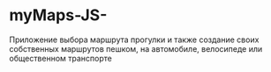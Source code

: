 # myMaps-JS-

Приложение выбора маршрута прогулки и также создание своих собственных маршрутов пешком, на автомобиле, велосипеде или общественном транспорте
